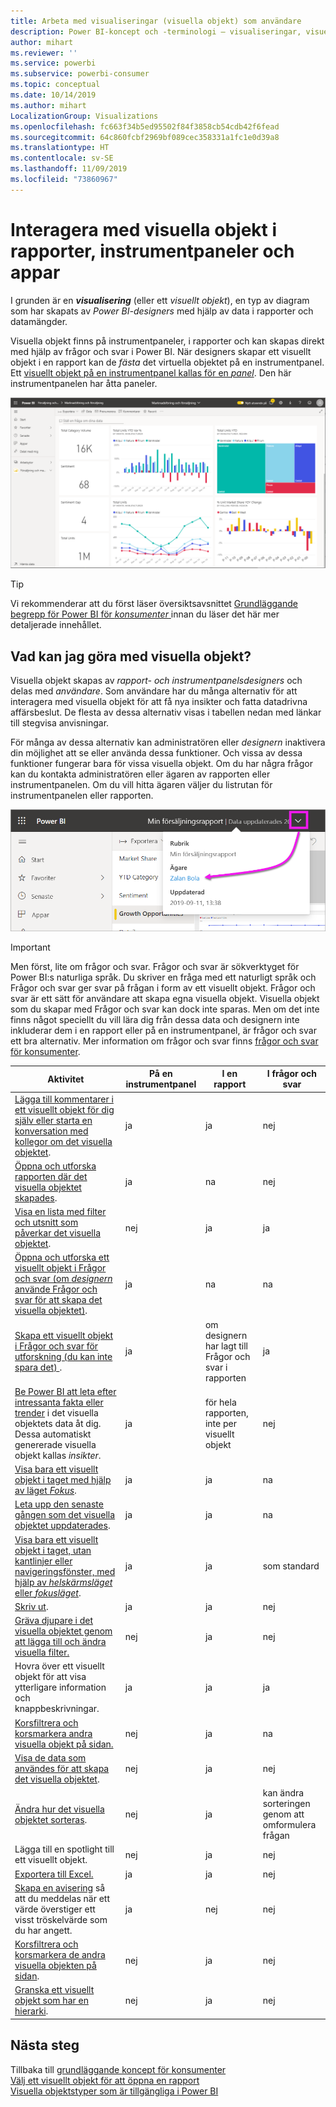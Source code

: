 ```yaml
---
title: Arbeta med visualiseringar (visuella objekt) som användare
description: Power BI-koncept och -terminologi – visualiseringar, visuella objekt. Vad är en Power BI-visualisering, visuellt objekt.
author: mihart
ms.reviewer: ''
ms.service: powerbi
ms.subservice: powerbi-consumer
ms.topic: conceptual
ms.date: 10/14/2019
ms.author: mihart
LocalizationGroup: Visualizations
ms.openlocfilehash: fc663f34b5ed95502f84f3858cb54cdb42f6fead
ms.sourcegitcommit: 64c860fcbf2969bf089cec358331a1fc1e0d39a8
ms.translationtype: HT
ms.contentlocale: sv-SE
ms.lasthandoff: 11/09/2019
ms.locfileid: "73860967"
---
```

# <a name="interact-with-visuals-in-reports-dashboards-and-apps"></a>Interagera med visuella objekt i rapporter, instrumentpaneler och appar

I grunden är en ***visualisering*** (eller ett *visuellt objekt*), en typ av diagram som har skapats av *Power BI-designers* med hjälp av data i rapporter och datamängder. 

Visuella objekt finns på instrumentpaneler, i rapporter och kan skapas direkt med hjälp av frågor och svar i Power BI. När designers skapar ett visuellt objekt i en rapport kan de *fästa* det virtuella objektet på en instrumentpanel. Ett [visuellt objekt på en instrumentpanel kallas för en *panel*](end-user-tiles.md). Den här instrumentpanelen har åtta paneler. 

![Instrumentpanel med paneler](media/end-user-visualizations/power-bi-dashboard.png)

> [!TIP]
> Vi rekommenderar att du först läser översiktsavsnittet [Grundläggande begrepp för Power BI för *konsumenter* ](end-user-basic-concepts.md) innan du läser det här mer detaljerade innehållet.

## <a name="what-can-i-do-with-visuals"></a>Vad kan jag göra med visuella objekt?

Visuella objekt skapas av *rapport- och instrumentpanelsdesigners* och delas med *användare*. Som användare har du många alternativ för att interagera med visuella objekt för att få nya insikter och fatta datadrivna affärsbeslut. De flesta av dessa alternativ visas i tabellen nedan med länkar till stegvisa anvisningar.

För många av dessa alternativ kan administratören eller *designern* inaktivera din möjlighet att se eller använda dessa funktioner. Och vissa av dessa funktioner fungerar bara för vissa visuella objekt.  Om du har några frågor kan du kontakta administratören eller ägaren av rapporten eller instrumentpanelen. Om du vill hitta ägaren väljer du listrutan för instrumentpanelen eller rapporten. 

![Titellistruta som visar ägaren](media/end-user-visualizations/power-bi-owner.png)


> [!IMPORTANT]
> Men först, lite om frågor och svar. Frågor och svar är sökverktyget för Power BI:s naturliga språk. Du skriver en fråga med ett naturligt språk och Frågor och svar ger svar på frågan i form av ett visuellt objekt. Frågor och svar är ett sätt för användare att skapa egna visuella objekt. Visuella objekt som du skapar med Frågor och svar kan dock inte sparas. Men om det inte finns något speciellt du vill lära dig från dessa data och designern inte inkluderar dem i en rapport eller på en instrumentpanel, är frågor och svar ett bra alternativ. Mer information om frågor och svar finns [frågor och svar för konsumenter](end-user-q-and-a.md).



|Aktivitet  |På en instrumentpanel  |I en rapport  | I frågor och svar
|---------|---------|---------|--------|
|[Lägga till kommentarer i ett visuellt objekt för dig själv eller starta en konversation med kollegor om det visuella objektet](end-user-comment.md).     |  ja       |   ja      |  nej  |
|[Öppna och utforska rapporten där det visuella objektet skapades](end-user-tiles.md).     |    ja     |   na      |  nej |
|[Visa en lista med filter och utsnitt som påverkar det visuella objektet](end-user-report-filter.md).     |    nej     |   ja      |  ja |
|[Öppna och utforska ett visuellt objekt i Frågor och svar (om *designern* använde Frågor och svar för att skapa det visuella objektet)](end-user-q-and-a.md).     |   ja      |   na      |  na  |
|[Skapa ett visuellt objekt i Frågor och svar för utforskning (du kan inte spara det) ](end-user-q-and-a.md).     |   ja      |   om designern har lagt till Frågor och svar i rapporten      |  ja  |
|[Be Power BI att leta efter intressanta fakta eller trender](end-user-insights.md) i det visuella objektets data åt dig.  Dessa automatiskt genererade visuella objekt kallas *insikter*.     |    ja     |  för hela rapporten, inte per visuellt objekt       | nej   |
|[Visa bara ett visuellt objekt i taget med hjälp av läget *Fokus*](end-user-focus.md).     | ja        |   ja      | na  |
|[Leta upp den senaste gången som det visuella objektet uppdaterades](end-user-fresh.md).     |  ja       |    ja     | na  |
|[Visa bara ett visuellt objekt i taget, utan kantlinjer eller navigeringsfönster, med hjälp av *helskärmsläget* eller *fokusläget*](end-user-focus.md).     |   ja      |  ja       | som standard  |
|[Skriv ut](end-user-print.md).     |  ja       |   ja      | nej  |
|[Gräva djupare i det visuella objektet genom att lägga till och ändra visuella filter.](end-user-report-filter.md)     |    nej     |   ja      | nej  |
|Hovra över ett visuellt objekt för att visa ytterligare information och knappbeskrivningar.     |    ja     |   ja      | ja  |
|[Korsfiltrera och korsmarkera andra visuella objekt på sidan.](end-user-interactions.md)    |   nej      |   ja      | na  |
|[Visa de data som användes för att skapa det visuella objektet](end-user-show-data.md).     |  nej       |   ja      | nej  |
| [Ändra hur det visuella objektet sorteras](end-user-change-sort.md). | nej  | ja  | kan ändra sorteringen genom att omformulera frågan  |
| Lägga till en spotlight till ett visuellt objekt. | nej  | ja  |  nej |
| [Exportera till Excel.](end-user-export.md) | ja | ja | nej|
| [Skapa en avisering](end-user-alerts.md) så att du meddelas när ett värde överstiger ett visst tröskelvärde som du har angett.  | ja  | nej  | nej |
| [Korsfiltrera och korsmarkera de andra visuella objekten på sidan](end-user-report-filter.md).  | nej      | ja  | nej  |
| [Granska ett visuellt objekt som har en hierarki](end-user-drill.md).  | nej  | ja   | nej |

## <a name="next-steps"></a>Nästa steg
Tillbaka till [grundläggande koncept för konsumenter](end-user-basic-concepts.md)    
[Välj ett visuellt objekt för att öppna en rapport](end-user-report-open.md)    
[Visuella objektstyper som är tillgängliga i Power BI](end-user-visual-type.md)